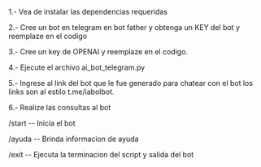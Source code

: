 1.- Vea de instalar las dependencias requeridas

2.- Cree un bot en telegram en bot father y obtenga un KEY del bot y reemplaze en el codigo

3.- Cree un key de OPENAI y reemplaze en el codigo.

4.- Ejecute el archivo ai_bot_telegram.py

5.- Ingrese al link del bot que le fue generado para chatear con el bot los links son al estilo  t.me/iabolbot.

6.- Realize las consultas al bot

  /start -- Inicia el bot
  
  /ayuda -- Brinda informacion de ayuda
  
  /exit  -- Ejecuta la terminacion del script y salida del bot
  
  
